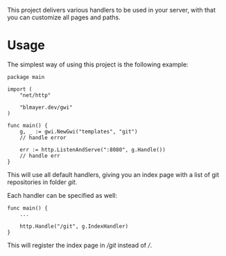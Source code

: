 This project delivers various handlers to be used in your server, with that
you can customize all pages and paths.

# Usage

The simplest way of using this project is the following example:

```
package main

import (
	"net/http"

	"blmayer.dev/gwi"
)

func main() {
	g, _ := gwi.NewGwi("templates", "git")
	// handle error

	err := http.ListenAndServe(":8080", g.Handle())
	// handle err
}
```

This will use all default handlers, giving you an index page with a list
of git repositories in folder *git*.

Each handler can be specified as well:

```
func main() {
	...

	http.Handle("/git", g.IndexHandler)
}
```

This will register the index page in */git* instead of */*.
